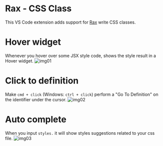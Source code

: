 # Rax - CSS Class

This VS Code extension adds support for [Rax](https://rax.js.org/) write CSS classes.


# Hover widget

Whenever you hover over some JSX style code, shows the style result in a Hover widget.
![img01](https://img.alicdn.com/tfs/TB1_oWRtxv1gK0jSZFFXXb0sXXa-1488-836.gif)

# Click to definition

Make `cmd + click`  (Windows: `ctrl + click`) perform a "Go To Definition" on the identifier under the cursor. 
![img02](https://img.alicdn.com/tfs/TB1WYmQtuH2gK0jSZFEXXcqMpXa-1488-836.gif)

# Auto complete

When you input `styles.` it will show styles suggestions related to your css file.
![img03](https://img.alicdn.com/tfs/TB1y95NtxD1gK0jSZFsXXbldVXa-1664-970.gif)


